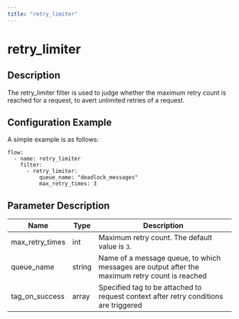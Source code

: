 ```yaml
---
title: "retry_limiter"
---
```


# retry_limiter

## Description

The retry_limiter filter is used to judge whether the maximum retry count is reached for a request, to avert unlimited retries of a request.

## Configuration Example

A simple example is as follows:

```
flow:
  - name: retry_limiter
    filter:
      - retry_limiter:
          queue_name: "deadlock_messages"
          max_retry_times: 3
```

## Parameter Description

| Name            | Type   | Description                                                                                    |
| --------------- | ------ | ---------------------------------------------------------------------------------------------- |
| max_retry_times | int    | Maximum retry count. The default value is `3`.                                                 |
| queue_name      | string | Name of a message queue, to which messages are output after the maximum retry count is reached |
| tag_on_success  | array  | Specified tag to be attached to request context after retry conditions are triggered           |

